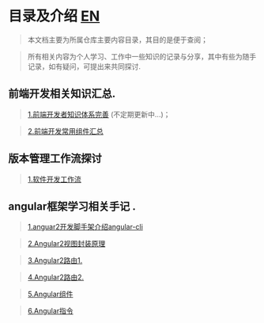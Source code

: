 # 目录及介绍  [EN](https://github.com/hbzyin/blog/blob/master/README_EN.md)


> 本文档主要为所属仓库主要内容目录，其目的是便于查阅；

> 所有相关内容为个人学习、工作中一些知识的记录与分享，其中有些为随手记录，如有疑问，可提出来共同探讨.

## 前端开发相关知识汇总.

> [1.前端开发者知识体系完善](./frontend-skills.md) (不定期更新中...)；

> [2.前端开发常用组件汇总](./ngx-boosttrapComp.md)

## 版本管理工作流探讨

> [1.软件开发工作流](./git-workflow.md)

## angular框架学习相关手记 .

> [1.anguar2开发脚手架介绍angular-cli](./angularCLI.md)

> [2.Angular2视图封装原理](./angular-view-Encapsulation.md)

> [3.Angular2路由1.](./angular-router1.md)

> [4.Angular2路由2.](./angular-router2.md)

> [5.Angular组件](./angular-component-class.md)

> [6.Angular指令](./angular-directive1.md)

